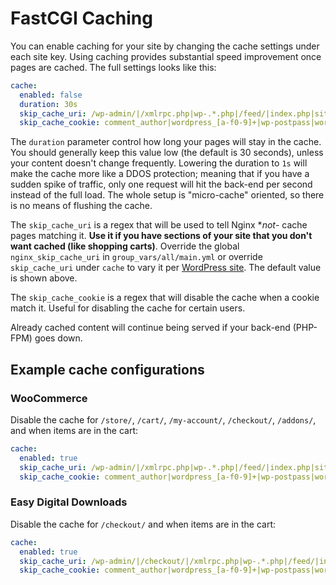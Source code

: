 # FastCGI Caching

You can enable caching for your site by changing the cache settings under each site key. Using caching provides substantial speed improvement once pages are cached. The full settings looks like this: 

```yml
cache:
  enabled: false
  duration: 30s
  skip_cache_uri: /wp-admin/|/xmlrpc.php|wp-.*.php|/feed/|index.php|sitemap(_index)?.xml
  skip_cache_cookie: comment_author|wordpress_[a-f0-9]+|wp-postpass|wordpress_no_cache|wordpress_logged_in
```

The `duration` parameter control how long your pages will stay in the cache. You should generally keep this value low (the default is 30 seconds), unless your content doesn't change frequently. Lowering the duration to `1s` will make the cache more like a DDOS protection; meaning that if you have a sudden spike of traffic, only one request will hit the back-end per second instead of the full load. The whole setup is "micro-cache" oriented, so there is no means of flushing the cache.

The `skip_cache_uri` is a regex that will be used to tell Nginx **not*- cache pages matching it. **Use it if you have sections of your site that you don't want cached (like shopping carts)**. Override the global `nginx_skip_cache_uri` in `group_vars/all/main.yml` or override `skip_cache_uri` under `cache` to vary it per [WordPress site](https://roots.io/trellis/docs/wordpress-sites/). The default value is shown above.

The `skip_cache_cookie` is a regex that will disable the cache when a cookie match it. Useful for disabling the cache for certain users.

Already cached content will continue being served if your back-end (PHP-FPM) goes down.

## Example cache configurations

### WooCommerce

Disable the cache for `/store/`, `/cart/`, `/my-account/`, `/checkout/`, `/addons/`,  and when items are in the cart:

```yml
cache:
  enabled: true
  skip_cache_uri: /wp-admin/|/xmlrpc.php|wp-.*.php|/feed/|index.php|sitemap(_index)?.xml|/store.*|/cart.*|/my-account.*|/checkout.*|/addons.*
  skip_cache_cookie: comment_author|wordpress_[a-f0-9]+|wp-postpass|wordpress_no_cache|wordpress_logged_in|woocommerce_cart_hash|woocommerce_items_in_cart|wp_woocommerce_session_
```

### Easy Digital Downloads

Disable the cache for `/checkout/` and when items are in the cart:

```yml
cache:
  enabled: true
  skip_cache_uri: /wp-admin/|/checkout/|/xmlrpc.php|wp-.*.php|/feed/|index.php|sitemap(_index)?.xml
  skip_cache_cookie: comment_author|wordpress_[a-f0-9]+|wp-postpass|wordpress_no_cache|wordpress_logged_in|edd_items_in_cart
```
